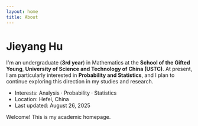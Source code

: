 ```yaml
---
layout: home
title: About
---
```


# Jieyang Hu

I'm an undergraduate (**3rd year**) in Mathematics at the **School of the Gifted Young**, **University of Science and Technology of China (USTC)**. At present, I am particularly interested in **Probability and Statistics**, and I plan to continue exploring this direction in my studies and research.

- Interests: Analysis · Probability · Statistics  
- Location: Hefei, China  
- Last updated: August 26, 2025

Welcome! This is my academic homepage.  
